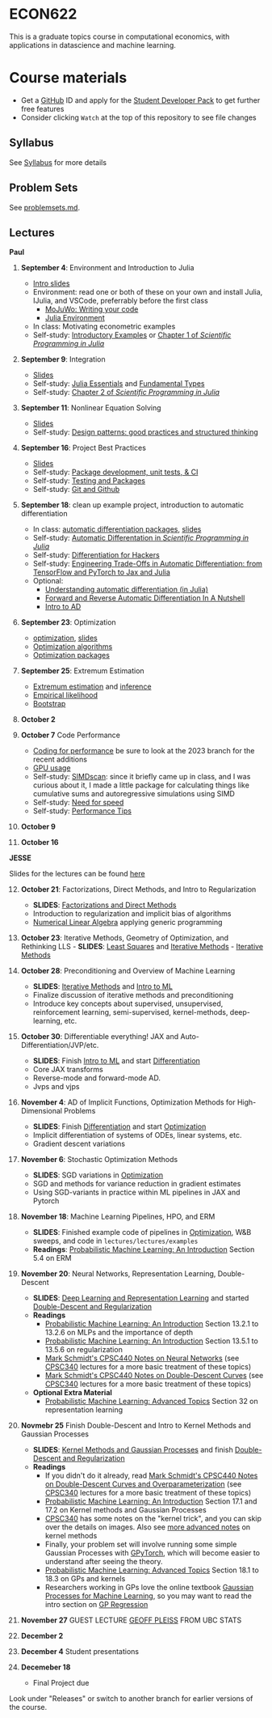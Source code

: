 # ECON622

This is a graduate topics course in computational economics, with applications in datascience and machine learning.

# Course materials
- Get a [GitHub](www.github.com) ID and apply for the [Student Developer Pack](https://education.github.com/pack) to get further free features
- Consider clicking `Watch` at the top of this repository to see file changes

## Syllabus

See [Syllabus](syllabus.md) for more details

## Problem Sets

See [problemsets.md](problemsets.md).

## Lectures

**Paul**

1. **September 4**: Environment and Introduction to Julia
    - [Intro slides](https://ubcecon.github.io/ECON622/paul/intro.html)
    - Environment: read one or both of these on your own and install Julia, IJulia, and VSCode, preferrably before the first class
        - [MoJuWo: Writing your code](https://modernjuliaworkflows.org/writing/)
        - [Julia Environment](https://quantecon.github.io/lecture-julia.myst/getting_started_julia/getting_started.html)
    - In class: Motivating econometric examples
    - Self-study: [Introductory Examples](https://quantecon.github.io/lecture-julia.myst/getting_started_julia/julia_by_example.html) or [Chapter 1 of *Scientific Programming in Julia*](https://juliateachingctu.github.io/Scientific-Programming-in-Julia/stable/lecture_01/motivation/)
2. **September 9**: Integration
   - [Slides](https://ubcecon.github.io/ECON622/paul/integration.html)
   - Self-study: [Julia Essentials](https://quantecon.github.io/lecture-julia.myst/getting_started_julia/julia_essentials.html) and [Fundamental Types](https://quantecon.github.io/lecture-julia.myst/getting_started_julia/fundamental_types.html)
   - Self-study: [Chapter 2 of *Scientific Programming in Julia*](https://juliateachingctu.github.io/Scientific-Programming-in-Julia/stable/lecture_02/lecture/)
3. **September 11**: Nonlinear Equation Solving
   - [Slides](https://ubcecon.github.io/ECON622/paul/equationsolving.html)
    - Self-study: [Design patterns: good practices and structured thinking](https://juliateachingctu.github.io/Scientific-Programming-in-Julia/dev/lecture_03/lecture/)
4. **September 16**: Project Best Practices
   - [Slides](https://ubcecon.github.io/ECON622/paul/bestpractices.html)
   - Self-study: [Package development, unit tests, & CI](https://juliateachingctu.github.io/Scientific-Programming-in-Julia/dev/lecture_04/lecture/)
   - Self-study: [Testing and Packages](https://julia.quantecon.org/software_engineering/testing.html)
   - Self-study: [Git and Github](https://julia.quantecon.org/software_engineering/version_control.html)
5. **September 18**: clean up example project, introduction to automatic differentiation
   - In class: [automatic differentiation packages](qmd/autodiff.qmd), [slides](https://ubcecon.github.io/ECON622/paul/autodiff.html)
   - Self-study: [Automatic Differentation in *Scientific Programming in Julia*](https://juliateachingctu.github.io/Scientific-Programming-in-Julia/dev/lecture_08/lecture/)
   - Self-study: [Differentiation for Hackers](https://github.com/MikeInnes/diff-zoo)
   - Self-study: [Engineering Trade-Offs in Automatic Differentiation: from TensorFlow and PyTorch to Jax and Julia](http://www.stochasticlifestyle.com/engineering-trade-offs-in-automatic-differentiation-from-tensorflow-and-pytorch-to-jax-and-julia/)
   - Optional:
      - [Understanding automatic differentiation (in Julia)](https://www.youtube.com/watch?v=UqymrMG-Qi4)
      - [Forward and Reverse Automatic Differentiation In A Nutshell](https://rawcdn.githack.com/mitmath/matrixcalc/e90417f46a20bec6d9c743c6b7bf5b178e77913a/automatic_differentiation_done_quick.html)
      - [Intro to AD](https://quantecon.github.io/lecture-julia.myst/more_julia/optimization_solver_packages.html#Introduction-to-Automatic-Differentiation)
6. **September 23**: Optimization
   - [optimization](qmd/optimization.qmd), [slides](https://ubcecon.github.io/ECON622/paul/optimization.html)
   - [Optimization algorithms](https://schrimpf.github.io/AnimatedOptimization.jl/optimization/)
   - [Optimization packages](https://quantecon.github.io/lecture-julia.myst/more_julia/optimization_solver_packages.html#Optimization)
7. **September 25**: Extremum Estimation
   - [Extremum estimation](https://schrimpf.github.io/GMMInference.jl/extremumEstimation/) and [inference](https://schrimpf.github.io/GMMInference.jl/identificationRobustInference/)
   - [Empirical likelihood](https://schrimpf.github.io/GMMInference.jl/empiricalLikelihood/)
   - [Bootstrap](https://schrimpf.github.io/GMMInference.jl/bootstrap/)

8. **October 2**
9. **October 7** Code Performance
   - [Coding for performance](https://github.com/schrimpf/ARGridBootstrap) be sure to look at the 2023 branch for the recent additions
   - [GPU usage](https://github.com/schrimpf/ARGridBootstrap)
   - Self-study: [SIMDscan](https://github.com/schrimpf/SIMDscan.jl/): since it briefly came up in class, and I was curious about it, I made a little package for calculating things like cumulative sums and autoregressive simulations using SIMD
   - Self-study: [Need for speed](https://julia.quantecon.org/software_engineering/need_for_speed.html)
   - Self-study: [Performance Tips](https://docs.julialang.org/en/v1/manual/performance-tips/)
10. **October 9**
11. **October 16**

**JESSE**

Slides for the lectures can be found [here](https://ubcecon.github.io/ECON622/lectures/index.html)

12. **October 21**: Factorizations, Direct Methods, and Intro to Regularization
    - **SLIDES**: [Factorizations and Direct Methods](https://ubcecon.github.io/ECON622/lectures/lectures/factorizations_direct_methods.html)
    - Introduction to regularization and implicit bias of algorithms
    - [Numerical Linear Algebra](https://julia.quantecon.org/tools_and_techniques/numerical_linear_algebra.html) applying generic programming
13.  **October 23**: Iterative Methods, Geometry of Optimization, and Rethinking LLS
    - **SLIDES**: [Least Squares](https://ubcecon.github.io/ECON622/lectures/lectures/least_squares.html) and [Iterative Methods](https://ubcecon.github.io/ECON622/lectures/lectures/iterative_methods.html)
    - [Iterative Methods](https://julia.quantecon.org/tools_and_techniques/iterative_methods_sparsity.html)
14. **October 28**: Preconditioning and Overview of Machine Learning
    - **SLIDES**:  [Iterative Methods](https://ubcecon.github.io/ECON622/lectures/lectures/iterative_methods.html) and [Intro to ML](https://ubcecon.github.io/ECON622/lectures/lectures/intro_to_ml.html)
    - Finalize discussion of iterative methods and preconditioning
    - Introduce key concepts about supervised, unsupervised, reinforcement learning, semi-supervised, kernel-methods, deep-learning, etc.
15. **October 30**: Differentiable everything! JAX and Auto-Differentiation/JVP/etc.
    - **SLIDES**: Finish [Intro to ML](https://ubcecon.github.io/ECON622/lectures/lectures/intro_to_ml.html) and start [Differentiation](https://ubcecon.github.io/ECON622/lectures/lectures/differentiation.html)
    - Core JAX transforms
    - Reverse-mode and forward-mode AD.
    - Jvps and vjps
16. **November 4**: AD of Implicit Functions, Optimization Methods for High-Dimensional Problems
    - **SLIDES**: Finish [Differentiation](https://ubcecon.github.io/ECON622/lectures/lectures/differentiation.html) and start [Optimization](https://ubcecon.github.io/ECON622/lectures/lectures/optimization.html)
    - Implicit differentiation of systems of ODEs, linear systems, etc.
    - Gradient descent variations
17. **November 6**: Stochastic Optimization Methods
    - **SLIDES**: SGD variations in [Optimization](https://ubcecon.github.io/ECON622/lectures/lectures/optimization.html)
    - SGD and methods for variance reduction in gradient estimates
    - Using SGD-variants in practice within ML pipelines in JAX and Pytorch
18. **November 18**: Machine Learning Pipelines, HPO, and ERM
    - **SLIDES**: Finished example code of pipelines in [Optimization](https://ubcecon.github.io/ECON622/lectures/lectures/optimization.html), W&B sweeps, and code in `lectures/lectures/examples`
    - **Readings**: [Probabilistic Machine Learning: An Introduction](https://probml.github.io/pml-book/book1.html) Section 5.4 on ERM
19. **November 20**: Neural Networks, Representation Learning, Double-Descent
    - **SLIDES**: [Deep Learning and Representation Learning](https://ubcecon.github.io/ECON622/lectures/lectures/deep_learning.html) and started [Double-Descent and Regularization](https://ubcecon.github.io/ECON622/lectures/lectures/overparameterization.html)
    - **Readings**
      - [Probabilistic Machine Learning: An Introduction](https://probml.github.io/pml-book/book1.html) Section 13.2.1 to 13.2.6 on MLPs and the importance of depth
      - [Probabilistic Machine Learning: An Introduction](https://probml.github.io/pml-book/book1.html) Section 13.5.1 to 13.5.6 on regularization
      - [Mark Schmidt's CPSC440 Notes on Neural Networks](https://www.cs.ubc.ca/~schmidtm/Courses/440-W22/L6.pdf) (see [CPSC340](https://www.cs.ubc.ca/~schmidtm/Courses/340-F22/L32.pdf) lectures for a more basic treatment of these topics)
      - [Mark Schmidt's CPSC440 Notes on Double-Descent Curves](https://www.cs.ubc.ca/~schmidtm/Courses/440-W22/L7.pdf) (see [CPSC340](https://www.cs.ubc.ca/~schmidtm/Courses/340-F22/L32.pdf) lectures for a more basic treatment of these topics)
    - **Optional Extra Material**
      - [Probabilistic Machine Learning: Advanced Topics](https://probml.github.io/pml-book/book2.html) Section 32 on representation learning
20. **Novmebr 25** Finish Double-Descent and Intro to Kernel Methods and Gaussian Processes
    - **SLIDES**: [Kernel Methods and Gaussian Processes](https://ubcecon.github.io/ECON622/lectures/lectures/kernel_methods.html) and finish [Double-Descent and Regularization](https://ubcecon.github.io/ECON622/lectures/lectures/overparameterization.html)
    - **Readings**
      - If you didn't do it already, read [Mark Schmidt's CPSC440 Notes on Double-Descent Curves and Overparameterization](https://www.cs.ubc.ca/~schmidtm/Courses/440-W22/L7.pdf) (see [CPSC340](https://www.cs.ubc.ca/~schmidtm/Courses/340-F22/L32.pdf) lectures for a more basic treatment of these topics)
      - [Probabilistic Machine Learning: An Introduction](https://probml.github.io/pml-book/book1.html) Section 17.1 and 17.2 on Kernel methods and Gaussian Processes
      - [CPSC340](https://www.cs.ubc.ca/~schmidtm/Courses/340-F22/L22.pdf) has some notes on the "kernel trick", and you can skip over the details on images.  Also see [more advanced notes](https://www.cs.ubc.ca/~schmidtm/Courses/5XX-S22/S8.5.pdf) on kernel methods
      - Finally, your problem set will involve running some simple Gaussian Processes with [GPyTorch](https://docs.gpytorch.ai/en/stable/examples/01_Exact_GPs/Simple_GP_Regression.html), which will become easier to understand after seeing the theory.
      -  [Probabilistic Machine Learning: Advanced Topics](https://probml.github.io/pml-book/book2.html) Section 18.1 to 18.3 on GPs and kernels
      - Researchers working in GPs love the online textbook [Gaussian Processes for Machine Learning](https://gaussianprocess.org/gpml/chapters/), so you may want to read the intro section on [GP Regression](https://gaussianprocess.org/gpml/chapters/RW2.pdf)

21. **November 27** GUEST LECTURE [GEOFF PLEISS](https://geoffpleiss.com/) FROM UBC STATS
22. **December 2**


23. **December 4** Student presentations

28. **Decemeber 18**
    - Final Project due


Look under "Releases" or switch to another branch for earlier versions of the course.

